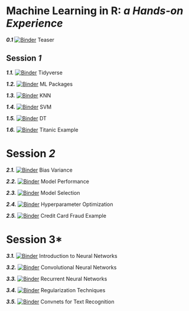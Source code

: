 # **Machine Learning in R**: *a Hands-on Experience*

***0.1***  [![Binder](http://mybinder.org/badge.svg)](http://beta.mybinder.org/v2/gh/gbonomib/mlTeachings/dev?filepath=0_teaser.ipynb?urlpath=tree) Teaser

## **Session** *1*

***1.1.*** [![Binder](http://mybinder.org/badge.svg)](http://beta.mybinder.org/v2/gh/gbonomib/mlTeachings/dev?filepath=1_1_intro_tidyverse.ipynb?urlpath=tree) Tidyverse

***1.2.***  [![Binder](http://mybinder.org/badge.svg)](http://beta.mybinder.org/v2/gh/gbonomib/mlTeachings/dev?filepath=1_2_mlpackages.ipynb?urlpath=tree) ML Packages

***1.3.*** [![Binder](http://mybinder.org/badge.svg)](http://beta.mybinder.org/v2/gh/gbonomib/mlTeachings/dev?filepath=1_3_knn.ipynb?urlpath=tree) KNN

***1.4.***  [![Binder](http://mybinder.org/badge.svg)](http://beta.mybinder.org/v2/gh/gbonomib/mlTeachings/dev?filepath=1_4_svm.ipynb?urlpath=tree) SVM

***1.5.***  [![Binder](http://mybinder.org/badge.svg)](http://beta.mybinder.org/v2/gh/gbonomib/mlTeachings/dev?filepath=1_5_dt.ipynb?urlpath=tree) DT

***1.6.***  [![Binder](http://mybinder.org/badge.svg)](http://beta.mybinder.org/v2/gh/gbonomib/mlTeachings/dev?filepath=1_6_titanic.ipynb?urlpath=tree) Titanic Example

# **Session** *2*

***2.1.***  [![Binder](http://mybinder.org/badge.svg)](http://beta.mybinder.org/v2/gh/gbonomib/mlTeachings/dev?filepath=2_1_BiasVariance.ipynb?urlpath=tree) Bias Variance

***2.2.***  [![Binder](http://mybinder.org/badge.svg)](http://beta.mybinder.org/v2/gh/gbonomib/mlTeachings/dev?filepath=2_2_ModelPerformance.ipynb?urlpath=tree) Model Performance

***2.3.*** [![Binder](http://mybinder.org/badge.svg)](http://beta.mybinder.org/v2/gh/gbonomib/mlTeachings/dev?filepath=2_3_ModelSelection.ipynb?urlpath=tree) Model Selection

***2.4.***  [![Binder](http://mybinder.org/badge.svg)](http://beta.mybinder.org/v2/gh/gbonomib/mlTeachings/dev?filepath=2_4_HyperparameterOptimization.ipynb?urlpath=tree) Hyperparameter Optimization

***2.5.***  [![Binder](http://mybinder.org/badge.svg)](http://beta.mybinder.org/v2/gh/gbonomib/mlTeachings/dev?filepath=2_5_CreditCardFraud.ipynb?urlpath=tree) Credit Card Fraud Example

# **Session** 3*

***3.1.***  [![Binder](http://mybinder.org/badge.svg)](http://beta.mybinder.org/v2/gh/gbonomib/mlTeachings/dev?filepath=3_1_NNIntro.ipynb?urlpath=tree) Introduction to Neural Networks

***3.2.***  [![Binder](http://mybinder.org/badge.svg)](http://beta.mybinder.org/v2/gh/gbonomib/mlTeachings/dev?filepath=3_2_CNN.ipynb?urlpath=tree) Convolutional Neural Networks

***3.3.*** [![Binder](http://mybinder.org/badge.svg)](http://beta.mybinder.org/v2/gh/gbonomib/mlTeachings/dev?filepath=3_3_RNN.ipynb?urlpath=tree) Recurrent Neural Networks

***3.4.*** [![Binder](http://mybinder.org/badge.svg)](http://beta.mybinder.org/v2/gh/gbonomib/mlTeachings/dev?filepath=3_4_Regularization.ipynb?urlpath=tree) Regularization Techniques

***3.5.*** [![Binder](http://mybinder.org/badge.svg)](http://beta.mybinder.org/v2/gh/gbonomib/mlTeachings/dev?filepath=3_5_CNNTextRecognition.ipynb?urlpath=tree) Convnets for Text Recognition
